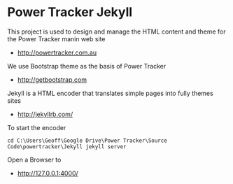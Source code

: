 Power Tracker Jekyll
====================

This project is used to design and manage the HTML content and theme for the
Power Tracker manin web site

* http://powertracker.com.au

We use Bootstrap theme as the basis of Power Tracker

* http://getbootstrap.com

Jekyll is a HTML encoder that translates simple pages into fully themes sites

* http://jekyllrb.com/

To start the encoder

``
cd C:\Users\Geoff\Google Drive\Power Tracker\Source Code\powertracker\Jekyll
jekyll server
``

Open a Browser to

* http://127.0.0.1:4000/


